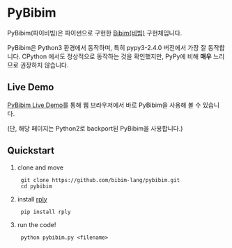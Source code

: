 # PyBibim
PyBibim(파이비빔)은 파이썬으로 구현한 [Bibim(비빔)](http://bibim-lang.github.io/) 구현체입니다.

PyBibim은 Python3 환경에서 동작하며, 특히 pypy3-2.4.0 버전에서 가장 잘 동작합니다.
CPython 에서도 정상적으로 동작하는 것을 확인했지만, PyPy에 비해 **매우** 느리므로 권장하지 않습니다.

## Live Demo
[PyBibim Live Demo](http://bibim-lang.github.io/pybibim-demo/)를 통해 웹 브라우저에서 바로 PyBibim을 사용해 볼 수 있습니다.

(단, 해당 페이지는 Python2로 backport된 PyBibim을 사용합니다.)

## Quickstart

1. clone and move

        git clone https://github.com/bibim-lang/pybibim.git
        cd pybibim

2. install [rply](https://github.com/alex/rply)

        pip install rply

3. run the code!

        python pybibim.py <filename>
